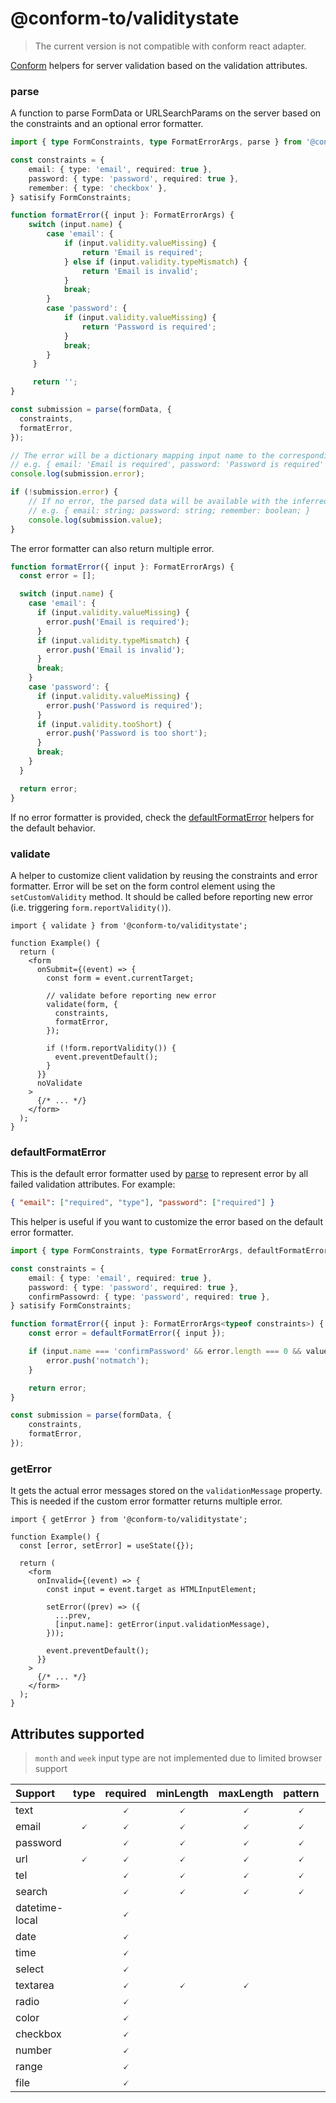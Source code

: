 # @conform-to/validitystate

> The current version is not compatible with conform react adapter.

[Conform](https://github.com/edmundhung/conform) helpers for server validation based on the validation attributes.

### parse

A function to parse FormData or URLSearchParams on the server based on the constraints and an optional error formatter.

```ts
import { type FormConstraints, type FormatErrorArgs, parse } from '@conform-to/validitystate';

const constraints = {
    email: { type: 'email', required: true },
    password: { type: 'password', required: true },
    remember: { type: 'checkbox' },
} satisify FormConstraints;

function formatError({ input }: FormatErrorArgs) {
    switch (input.name) {
        case 'email': {
            if (input.validity.valueMissing) {
                return 'Email is required';
            } else if (input.validity.typeMismatch) {
                return 'Email is invalid';
            }
            break;
        }
        case 'password': {
            if (input.validity.valueMissing) {
                return 'Password is required';
            }
            break;
        }
     }

     return '';
}

const submission = parse(formData, {
  constraints,
  formatError,
});

// The error will be a dictionary mapping input name to the corresponding errors
// e.g. { email: 'Email is required', password: 'Password is required' }
console.log(submission.error);

if (!submission.error) {
    // If no error, the parsed data will be available with the inferred type.
    // e.g. { email: string; password: string; remember: boolean; }
    console.log(submission.value);
}
```

The error formatter can also return multiple error.

```ts
function formatError({ input }: FormatErrorArgs) {
  const error = [];

  switch (input.name) {
    case 'email': {
      if (input.validity.valueMissing) {
        error.push('Email is required');
      }
      if (input.validity.typeMismatch) {
        error.push('Email is invalid');
      }
      break;
    }
    case 'password': {
      if (input.validity.valueMissing) {
        error.push('Password is required');
      }
      if (input.validity.tooShort) {
        error.push('Password is too short');
      }
      break;
    }
  }

  return error;
}
```

If no error formatter is provided, check the [defaultFormatError](#defaultformaterror) helpers for the default behavior.

### validate

A helper to customize client validation by reusing the constraints and error formatter. Error will be set on the form control element using the `setCustomValidity` method. It should be called before reporting new error (i.e. triggering `form.reportValidity()`).

```tsx
import { validate } from '@conform-to/validitystate';

function Example() {
  return (
    <form
      onSubmit={(event) => {
        const form = event.currentTarget;

        // validate before reporting new error
        validate(form, {
          constraints,
          formatError,
        });

        if (!form.reportValidity()) {
          event.preventDefault();
        }
      }}
      noValidate
    >
      {/* ... */}
    </form>
  );
}
```

### defaultFormatError

This is the default error formatter used by [parse](#parse) to represent error by all failed validation attributes. For example:

```json
{ "email": ["required", "type"], "password": ["required"] }
```

This helper is useful if you want to customize the error based on the default error formatter.

```ts
import { type FormConstraints, type FormatErrorArgs, defaultFormatError } from '@conform-to/validitystate';

const constraints = {
    email: { type: 'email', required: true },
    password: { type: 'password', required: true },
    confirmPassowrd: { type: 'password', required: true },
} satisify FormConstraints;

function formatError({ input }: FormatErrorArgs<typeof constraints>) {
    const error = defaultFormatError({ input });

    if (input.name === 'confirmPassword' && error.length === 0 && value.password !== value.confirmPassword) {
        error.push('notmatch');
    }

    return error;
}

const submission = parse(formData, {
    constraints,
    formatError,
});
```

### getError

It gets the actual error messages stored on the `validationMessage` property. This is needed if the custom error formatter returns multiple error.

```tsx
import { getError } from '@conform-to/validitystate';

function Example() {
  const [error, setError] = useState({});

  return (
    <form
      onInvalid={(event) => {
        const input = event.target as HTMLInputElement;

        setError((prev) => ({
          ...prev,
          [input.name]: getError(input.validationMessage),
        }));

        event.preventDefault();
      }}
    >
      {/* ... */}
    </form>
  );
}
```

## Attributes supported

> `month` and `week` input type are not implemented due to limited browser support

| Support        | type | required | minLength | maxLength | pattern | min | max | step | multiple |
| :------------- | :--: | :------: | :-------: | :-------: | :-----: | :-: | :-: | :--: | :------: |
| text           |      |    🗸     |     🗸     |     🗸     |    🗸    |     |     |      |          |
| email          |  🗸   |    🗸     |     🗸     |     🗸     |    🗸    |     |     |      |          |
| password       |      |    🗸     |     🗸     |     🗸     |    🗸    |     |     |      |          |
| url            |  🗸   |    🗸     |     🗸     |     🗸     |    🗸    |     |     |      |          |
| tel            |      |    🗸     |     🗸     |     🗸     |    🗸    |     |     |      |          |
| search         |      |    🗸     |     🗸     |     🗸     |    🗸    |     |     |      |          |
| datetime-local |      |    🗸     |           |           |         |  🗸  |  🗸  |  🗸   |          |
| date           |      |    🗸     |           |           |         |  🗸  |  🗸  |  🗸   |          |
| time           |      |    🗸     |           |           |         |  🗸  |  🗸  |  🗸   |          |
| select         |      |    🗸     |           |           |         |     |     |      |    🗸     |
| textarea       |      |    🗸     |     🗸     |     🗸     |         |     |     |      |          |
| radio          |      |    🗸     |           |           |         |     |     |      |          |
| color          |      |    🗸     |           |           |         |     |     |      |          |
| checkbox       |      |    🗸     |           |           |         |     |     |      |          |
| number         |      |    🗸     |           |           |         |  🗸  |  🗸  |  🗸   |          |
| range          |      |    🗸     |           |           |         |  🗸  |  🗸  |  🗸   |          |
| file           |      |    🗸     |           |           |         |     |     |      |    🗸     |
